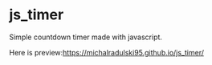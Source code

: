 # js_timer

Simple countdown timer made with javascript.

Here is preview:https://michalradulski95.github.io/js_timer/

